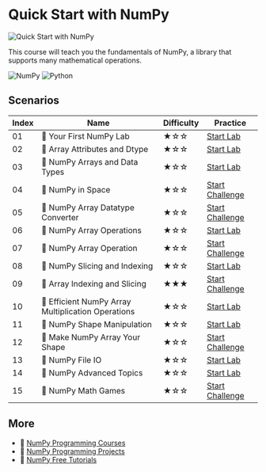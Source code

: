 # Quick Start with NumPy

![Quick Start with NumPy](https://cover-creator.labex.io/quick-start-with-numpy.png)

This course will teach you the fundamentals of NumPy, a library that supports many mathematical operations. 

![NumPy](https://img.shields.io/badge/NumPy-whitesmoke?style=for-the-badge&logo=numpy)
![Python](https://img.shields.io/badge/Python-whitesmoke?style=for-the-badge&logo=python)


## Scenarios

|   Index | Name                                              | Difficulty   | Practice                                                                  |
|---------|---------------------------------------------------|--------------|---------------------------------------------------------------------------|
|      01 | 📖 Your First NumPy Lab                            | ★☆☆          | <a target='_blank' href='https://labex.io/labs/92735'>Start Lab</a>       |
|      02 | 📖 Array Attributes and Dtype                      | ★☆☆          | <a target='_blank' href='https://labex.io/labs/8027'>Start Lab</a>        |
|      03 | 📖 NumPy Arrays and Data Types                     | ★☆☆          | <a target='_blank' href='https://labex.io/labs/4996'>Start Lab</a>        |
|      04 | 🎯 NumPy in Space                                  | ★☆☆          | <a target='_blank' href='https://labex.io/labs/33961'>Start Challenge</a> |
|      05 | 🎯 NumPy Array Datatype Converter                  | ★☆☆          | <a target='_blank' href='https://labex.io/labs/9187'>Start Challenge</a>  |
|      06 | 📖 NumPy Array Operations                          | ★☆☆          | <a target='_blank' href='https://labex.io/labs/1403'>Start Lab</a>        |
|      07 | 🎯 NumPy Array Operation                           | ★☆☆          | <a target='_blank' href='https://labex.io/labs/8708'>Start Challenge</a>  |
|      08 | 📖 NumPy Slicing and Indexing                      | ★☆☆          | <a target='_blank' href='https://labex.io/labs/352'>Start Lab</a>         |
|      09 | 🎯 Array Indexing and Slicing                      | ★★★          | <a target='_blank' href='https://labex.io/labs/38504'>Start Challenge</a> |
|      10 | 📖 Efficient NumPy Array Multiplication Operations | ★☆☆          | <a target='_blank' href='https://labex.io/labs/5007'>Start Lab</a>        |
|      11 | 📖 NumPy Shape Manipulation                        | ★☆☆          | <a target='_blank' href='https://labex.io/labs/214'>Start Lab</a>         |
|      12 | 🎯 Make NumPy Array Your Shape                     | ★☆☆          | <a target='_blank' href='https://labex.io/labs/8687'>Start Challenge</a>  |
|      13 | 📖 NumPy File IO                                   | ★☆☆          | <a target='_blank' href='https://labex.io/labs/127'>Start Lab</a>         |
|      14 | 📖 NumPy Advanced Topics                           | ★☆☆          | <a target='_blank' href='https://labex.io/labs/11'>Start Lab</a>          |
|      15 | 🎯 NumPy Math Games                                | ★☆☆          | <a target='_blank' href='https://labex.io/labs/10'>Start Challenge</a>    |

## More

- 🔗 [NumPy Programming Courses](https://github.com/labex-labs/awesome-programming-courses)
- 🔗 [NumPy Programming Projects](https://github.com/labex-labs/awesome-programming-projects)
- 🔗 [NumPy Free Tutorials](https://github.com/labex-labs/numpy-free-tutorials)

